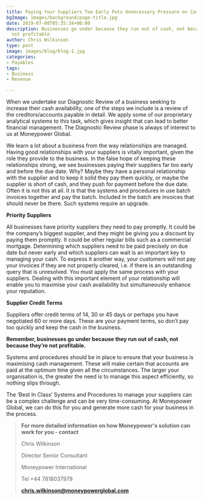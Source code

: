 ```yaml
---
title: Paying Your Suppliers Too Early Puts Unnecessary Pressure on Cash.
bgImage: images/background/page-title.jpg
date: 2019-07-08T05:35:34+00:00
description: Businesses go under because they run out of cash, not because they’re
  not profitable
author: Chris Wilkinson
type: post
image: images/blog/blog-1.jpg
categories:
- Payables
tags:
- Business
- Revenue

---
```

When we undertake our Diagnostic Review of a business seeking to increase their cash availability, one of the steps we include is a review of the creditors/accounts payable in detail. We apply some of our proprietary analytical systems to this task, which gives insight that can lead to better financial management. The Diagnostic Review phase is always of interest to us at Moneypower Global.

We learn a lot about a business from the way relationships are managed. Having good relationships with your suppliers is vitally important, given the role they provide to the business. In the false hope of keeping these relationships strong, we see businesses paying their suppliers far too early and before the due date. Why? Maybe they have a personal relationship with the supplier and to keep it solid they pay them quickly, or maybe the supplier is short of cash, and they push for payment before the due date. Often it is not this at all. It is that the systems and procedures in use batch invoices together and pay the batch. Included in the batch are invoices that should never be there. Such systems require an upgrade.

**Priority Suppliers**

All businesses have priority suppliers they need to pay promptly. It could be the company’s biggest supplier, and they might be giving you a discount by paying them promptly. It could be other regular bills such as a commercial mortgage. Determining which suppliers need to be paid precisely on due date but never early and which suppliers can wait is an important key to managing your cash. To express it another way, your customers will not pay your invoices if they are not properly cleared, i.e. if there is an outstanding query that is unresolved. You must apply the same process with your suppliers. Dealing with this important element of your relationship will enable you to maximise your cash availability but simultaneously enhance your reputation.

**Supplier Credit Terms**

Suppliers offer credit terms of 14, 30 or 45 days or perhaps you have negotiated 60 or more days. These are your payment terms, so don’t pay too quickly and keep the cash in the business.

**Remember, businesses go under because they run out of cash, not because they’re not profitable.**

Systems and procedures should be in place to ensure that your business is maximising cash management. These will make certain that accounts are paid at the optimum time given all the circumstances. The larger your organisation is, the greater the need is to manage this aspect efficiently, so nothing slips through.

The ‘Best In Class’ Systems and Procedures to manage your suppliers can be a complex challenge and can be very time-consuming. At Moneypower Global, we can do this for you and generate more cash for your business in the process.

> **For more detailed information on how Moneypower's solution can work for you - contact**
>
> Chris Wilkinson
>
> Director Senior Consultant
>
> Moneypower International
>
> Tel +44 7818037979
>
> [**chris.wilkinson@moneypowerglobal.com**](mailto:chris.wilkinson@moneypowerglobal.com)